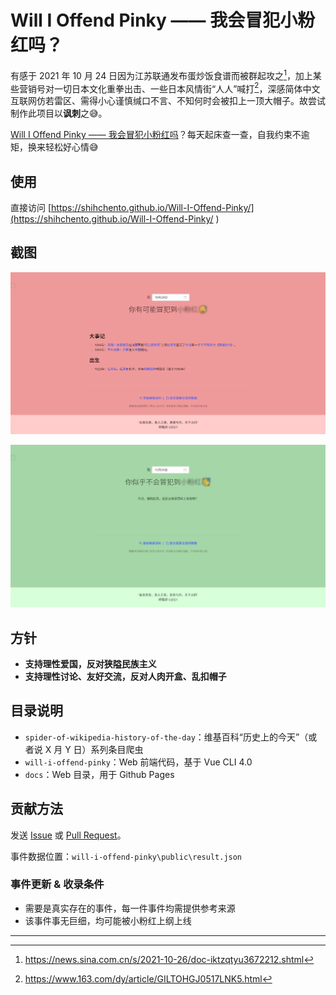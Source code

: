 # Will I Offend Pinky —— 我会冒犯小粉红吗？

有感于 2021 年 10 月 24 日因为江苏联通发布蛋炒饭食谱而被群起攻之[^1]，加上某些营销号对一切日本文化重拳出击、一些日本风情街“人人”喊打[^2]，深感简体中文互联网仿若雷区、需得小心谨慎缄口不言、不知何时会被扣上一顶大帽子。故尝试制作此项目以**讽刺**之😅。

[Will I Offend Pinky —— 我会冒犯小粉红吗](https://shihchento.github.io/Will-I-Offend-Pinky/)？每天起床查一查，自我约束不逾矩，换来轻松好心情😅

## 使用

直接访问 [https://shihchento.github.io/Will-I-Offend-Pinky/](https://shihchento.github.io/Will-I-Offend-Pinky/ ) 

## 截图

![Screenshot 2021-10-31 at 12-33-02 will-i-offend-pinky](ReadMe.assets/Screenshot%202021-10-31%20at%2012-33-02%20will-i-offend-pinky.png)

![Screenshot 2021-10-31 at 12-33-16 will-i-offend-pinky](ReadMe.assets/Screenshot%202021-10-31%20at%2012-33-16%20will-i-offend-pinky.png)

## 方针

- **支持理性爱国，反对狭隘民族主义**
- **支持理性讨论、友好交流，反对人肉开盒、乱扣帽子**

## 目录说明

- `spider-of-wikipedia-history-of-the-day`：维基百科“历史上的今天”（或者说 X 月 Y 日）系列条目爬虫
- `will-i-offend-pinky`：Web 前端代码，基于 Vue CLI 4.0
- `docs`：Web 目录，用于 Github Pages

## 贡献方法

发送 [Issue](https://github.com/shihChenTo/Will-I-Offend-Pinky/issues) 或 [Pull Request](https://github.com/shihChenTo/Will-I-Offend-Pinky/pulls )。

事件数据位置：`will-i-offend-pinky\public\result.json`

### 事件更新 & 收录条件

- 需要是真实存在的事件，每一件事件均需提供参考来源
- 该事件事无巨细，均可能被小粉红上纲上线

---

[^1]: https://news.sina.com.cn/s/2021-10-26/doc-iktzqtyu3672212.shtml
[^2]: https://www.163.com/dy/article/GILTOHGJ0517LNK5.html

